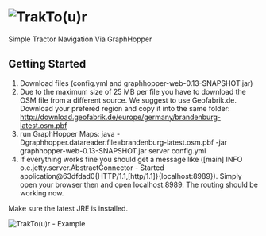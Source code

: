 # ![TrakTo(u)r](http://www.geoinfo.io/projects/traktour/traktour500x90.gif)
Simple Tractor Navigation Via GraphHopper

## Getting Started

1. Download files (config.yml and graphhopper-web-0.13-SNAPSHOT.jar)
2. Due to the maximum size of 25 MB per file you have to download the OSM file from a different source.
   We suggest to use Geofabrik.de. Download your prefered region and copy it into the same folder:            
   http://download.geofabrik.de/europe/germany/brandenburg-latest.osm.pbf
3. run GraphHopper Maps: 
   java -Dgraphhopper.datareader.file=brandenburg-latest.osm.pbf -jar graphhopper-web-0.13-SNAPSHOT.jar server config.yml
4. If everything works fine you should get a message like ([main] INFO  o.e.jetty.server.AbstractConnector - Started    
   application@63dfdad0{HTTP/1.1,[http/1.1]}{localhost:8989}). Simply open your browser then and open localhost:8989. The 
   routing should be working now.

Make sure the latest JRE is installed.


![TrakTo(u)r - Example](http://www.geoinfo.io/projects/traktour/tractor_screen.png)
